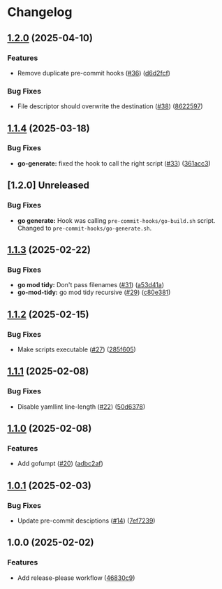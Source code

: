 # Changelog

## [1.2.0](https://github.com/bhundven/golang-pre-commit/compare/v1.1.4...v1.2.0) (2025-04-10)


### Features

* Remove duplicate pre-commit hooks ([#36](https://github.com/bhundven/golang-pre-commit/issues/36)) ([d6d2fcf](https://github.com/bhundven/golang-pre-commit/commit/d6d2fcfbd32f509dcc89431ce72c13023abe53fc))


### Bug Fixes

* File descriptor should overwrite the destination ([#38](https://github.com/bhundven/golang-pre-commit/issues/38)) ([8622597](https://github.com/bhundven/golang-pre-commit/commit/862259772f150c0d052f779efaa092e0fdd19325))

## [1.1.4](https://github.com/bhundven/golang-pre-commit/compare/v1.1.3...v1.1.4) (2025-03-18)


### Bug Fixes

* **go-generate:** fixed the hook to call the right script ([#33](https://github.com/bhundven/golang-pre-commit/issues/33)) ([361acc3](https://github.com/bhundven/golang-pre-commit/commit/361acc362542686c24d75e812ef6f20395fd1787))

## [1.2.0] Unreleased

### Bug Fixes
* **go generate:** Hook was calling `pre-commit-hooks/go-build.sh` script. Changed to `pre-commit-hooks/go-generate.sh`.

## [1.1.3](https://github.com/bhundven/golang-pre-commit/compare/v1.1.2...v1.1.3) (2025-02-22)


### Bug Fixes

* **go mod tidy:** Don't pass filenames ([#31](https://github.com/bhundven/golang-pre-commit/issues/31)) ([a53d41a](https://github.com/bhundven/golang-pre-commit/commit/a53d41ac852980c72c8044171a78957b041fb1f0))
* **go-mod-tidy:** go mod tidy recursive ([#29](https://github.com/bhundven/golang-pre-commit/issues/29)) ([c80e381](https://github.com/bhundven/golang-pre-commit/commit/c80e3817788c86fabd0197450b9b18a147f5ae66))

## [1.1.2](https://github.com/bhundven/golang-pre-commit/compare/v1.1.1...v1.1.2) (2025-02-15)


### Bug Fixes

* Make scripts executable ([#27](https://github.com/bhundven/golang-pre-commit/issues/27)) ([285f605](https://github.com/bhundven/golang-pre-commit/commit/285f6054afd02d429fa724016096a0573fae7d28))

## [1.1.1](https://github.com/bhundven/golang-pre-commit/compare/v1.1.0...v1.1.1) (2025-02-08)


### Bug Fixes

* Disable yamllint line-length ([#22](https://github.com/bhundven/golang-pre-commit/issues/22)) ([50d6378](https://github.com/bhundven/golang-pre-commit/commit/50d6378622a71df9ddd4de8033866795cf1bd10a))

## [1.1.0](https://github.com/bhundven/golang-pre-commit/compare/v1.0.1...v1.1.0) (2025-02-08)


### Features

* Add gofumpt ([#20](https://github.com/bhundven/golang-pre-commit/issues/20)) ([adbc2af](https://github.com/bhundven/golang-pre-commit/commit/adbc2af9f7396749627c7c1269c2985a35f6765e))

## [1.0.1](https://github.com/bhundven/golang-pre-commit/compare/v1.0.0...v1.0.1) (2025-02-03)


### Bug Fixes

* Update pre-commit desciptions ([#14](https://github.com/bhundven/golang-pre-commit/issues/14)) ([7ef7239](https://github.com/bhundven/golang-pre-commit/commit/7ef72393fbc53c19501bbad0522e140fb469ad41))

## 1.0.0 (2025-02-02)


### Features

* Add release-please workflow ([46830c9](https://github.com/bhundven/golang-pre-commit/commit/46830c90cf38ca2cbd6940dfc1476b538690d2df))
